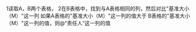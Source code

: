 1读取A，B两个表格，
2在B表格中，找到与A表格相同的列，然后对比"基准大小（M）"这一列
如果A表格的"基准大小（M）"这一列的值大于 B表格的"基准大小（M）"这一列的值，则@“责任人“这一列的值
